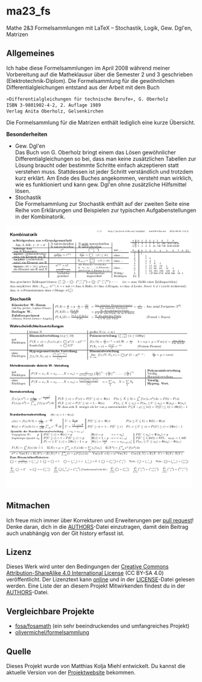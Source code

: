 # ma23_fs

Mathe 2&3 Formelsammlungen mit LaTeX – Stochastik, Logik, Gew. Dgl'en, Matrizen


## Allgemeines

Ich habe diese Formelsammlungen im April 2008 während meiner Vorbereitung auf die Matheklausur über die Semester 2 und 3 geschrieben (Elektrotechnik-Diplom). Die Formelsammlung für die gewöhnlichen Differentialgleichungen entstand aus der Arbeit mit dem Buch

    »Differentialgleichungen für technische Berufe«, G. Oberholz
    ISBN 3-9801902-4-2, 2. Auflage 1989
    Verlag Anita Oberholz, Gelsenkirchen 

Die Formelsammlung für die Matrizen enthält lediglich eine kurze Übersicht.

**Besonderheiten**
* Gew. Dgl'en  
Das Buch von G. Oberholz bringt einem das Lösen gewöhnlicher Differentialgleichungen so bei, dass man keine zusätzlichen Tabellen zur Lösung braucht oder bestimmte Schritte einfach akzeptieren statt verstehen muss. Stattdessen ist jeder Schritt verständlich und trotzdem kurz erklärt. Am Ende des Buches angekommen, versteht man wirklich, wie es funktioniert und kann gew. Dgl'en ohne zusätzliche Hilfsmittel lösen.
* Stochastik  
Die Formelsammlung zur Stochastik enthält auf der zweiten Seite eine Reihe von Erklärungen und Beispielen zur typischen Aufgabenstellungen in der Kombinatorik.


![erste Seite der Stochastik-Formelsammlung](stochastik.png "erste Seite der Stochastik-Formelsammlung")


## Mitmachen

Ich freue mich immer über Korrekturen und Erweiterungen per [pull request][pr]! Denke daran, dich in die [AUTHORS][authors-file]-Datei einzutragen, damit dein Beitrag auch unabhängig von der Git history erfasst ist.


## Lizenz

Dieses Werk wird unter den Bedingungen der [Creative Commons Attribution-ShareAlike 4.0 International License][cc-by-sa-4.0] (CC BY-SA 4.0) veröffentlicht. Der Lizenztext kann [online][license-online] und in der [LICENSE][license-file]-Datei gelesen werden. Eine Liste der an diesem Projekt Mitwirkenden findest du in der [AUTHORS][authors-file]-Datei.


## Vergleichbare Projekte

* [fosa/fosamath](https://github.com/fosa/fosamath) (ein sehr beeindruckendes und umfangreiches Projekt)
* [olivermichel/formelsammlung](https://github.com/olivermichel/formelsammlung)


## Quelle

Dieses Projekt wurde von Matthias Kolja Miehl entwickelt. Du kannst die aktuelle Version von der [Projektwebsite](http://github.com/makomi/ma23_fs/) bekommen.



[gh-mkd]: markdown-cheatsheet.pdf
[index]: Inhaltsübersicht.mkd
[pr]: https://help.github.com/articles/creating-a-pull-request/
[fork]: https://help.github.com/articles/fork-a-repo/
[authors-file]: AUTHORS
[cc-by-sa-4.0]: http://creativecommons.org/licenses/by-sa/4.0/
[license-online]: http://creativecommons.org/licenses/by-sa/4.0/legalcode
[license-file]: LICENSE

